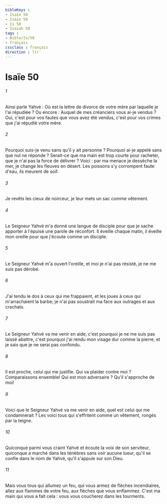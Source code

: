 ```yaml
---
bibleKeys : 
- Isaïe 50
- Isaïe 50
- Is 50
- Isaiah 50
tags : 
- Bible/Is/50
- français
cssclass : français
direction : ltr
---
```


# Isaïe 50

###### 1
Ainsi parle Yahvé : Où est la lettre de divorce de votre mère par laquelle je l'ai répudiée ? Ou encore : Auquel de mes créanciers vous ai-je vendus ? Oui, c'est pour vos fautes que vous avez été vendus, c'est pour vos crimes que j'ai répudié votre mère. 
###### 2
Pourquoi suis-je venu sans qu'il y ait personne ? Pourquoi ai-je appelé sans que nul ne réponde ? Serait-ce que ma main est trop courte pour racheter, que je n'ai pas la force de délivrer ? Voici : par ma menace je dessèche la mer, je change les fleuves en désert. Les poissons s'y corrompent faute d'eau, ils meurent de soif. 
###### 3
Je revêts les cieux de noirceur, je leur mets un sac comme vêtement. 
###### 4
Le Seigneur Yahvé m'a donné une langue de disciple pour que je sache apporter à l'épuisé une parole de réconfort. Il éveille chaque matin, il éveille mon oreille pour que j'écoute comme un disciple. 
###### 5
Le Seigneur Yahvé m'a ouvert l'oreille, et moi je n'ai pas résisté, je ne me suis pas dérobé. 
###### 6
J'ai tendu le dos à ceux qui me frappaient, et les joues à ceux qui m'arrachaient la barbe; je n'ai pas soustrait ma face aux outrages et aux crachats. 
###### 7
Le Seigneur Yahvé va me venir en aide, c'est pourquoi je ne me suis pas laissé abattre, c'est pourquoi j'ai rendu mon visage dur comme la pierre, et je sais que je ne serai pas confondu. 
###### 8
Il est proche, celui qui me justifie. Qui va plaider contre moi ? Comparaissons ensemble! Qui est mon adversaire ? Qu'il s'approche de moi! 
###### 9
Voici que le Seigneur Yahvé va me venir en aide, quel est celui qui me condamnerait ? Les voici tous qui s'effritent comme un vêtement, rongés par la teigne. 
###### 10
Quiconque parmi vous craint Yahvé et écoute la voix de son serviteur, quiconque a marché dans les ténèbres sans voir aucune lueur, qu'il se confie dans le nom de Yahvé, qu'il s'appuie sur son Dieu. 
###### 11
Mais vous tous qui allumez un feu, qui vous armez de flèches incendiaires, allez aux flammes de votre feu, aux flèches que vous enflammez. C'est ma main qui vous a fait cela : vous vous coucherez dans les tourments. 
